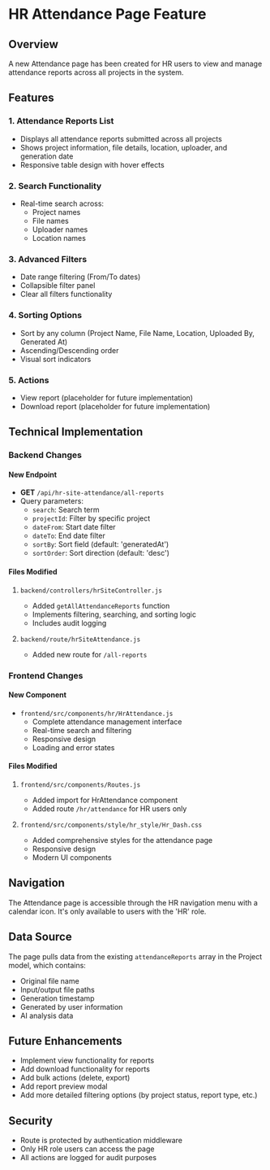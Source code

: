 # HR Attendance Page Feature

## Overview
A new Attendance page has been created for HR users to view and manage attendance reports across all projects in the system.

## Features

### 1. Attendance Reports List
- Displays all attendance reports submitted across all projects
- Shows project information, file details, location, uploader, and generation date
- Responsive table design with hover effects

### 2. Search Functionality
- Real-time search across:
  - Project names
  - File names
  - Uploader names
  - Location names

### 3. Advanced Filters
- Date range filtering (From/To dates)
- Collapsible filter panel
- Clear all filters functionality

### 4. Sorting Options
- Sort by any column (Project Name, File Name, Location, Uploaded By, Generated At)
- Ascending/Descending order
- Visual sort indicators

### 5. Actions
- View report (placeholder for future implementation)
- Download report (placeholder for future implementation)

## Technical Implementation

### Backend Changes

#### New Endpoint
- **GET** `/api/hr-site-attendance/all-reports`
- Query parameters:
  - `search`: Search term
  - `projectId`: Filter by specific project
  - `dateFrom`: Start date filter
  - `dateTo`: End date filter
  - `sortBy`: Sort field (default: 'generatedAt')
  - `sortOrder`: Sort direction (default: 'desc')

#### Files Modified
1. `backend/controllers/hrSiteController.js`
   - Added `getAllAttendanceReports` function
   - Implements filtering, searching, and sorting logic
   - Includes audit logging

2. `backend/route/hrSiteAttendance.js`
   - Added new route for `/all-reports`

### Frontend Changes

#### New Component
- `frontend/src/components/hr/HrAttendance.js`
  - Complete attendance management interface
  - Real-time search and filtering
  - Responsive design
  - Loading and error states

#### Files Modified
1. `frontend/src/components/Routes.js`
   - Added import for HrAttendance component
   - Added route `/hr/attendance` for HR users only

2. `frontend/src/components/style/hr_style/Hr_Dash.css`
   - Added comprehensive styles for the attendance page
   - Responsive design
   - Modern UI components

## Navigation
The Attendance page is accessible through the HR navigation menu with a calendar icon. It's only available to users with the 'HR' role.

## Data Source
The page pulls data from the existing `attendanceReports` array in the Project model, which contains:
- Original file name
- Input/output file paths
- Generation timestamp
- Generated by user information
- AI analysis data

## Future Enhancements
- Implement view functionality for reports
- Add download functionality for reports
- Add bulk actions (delete, export)
- Add report preview modal
- Add more detailed filtering options (by project status, report type, etc.)

## Security
- Route is protected by authentication middleware
- Only HR role users can access the page
- All actions are logged for audit purposes
